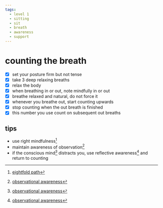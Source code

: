 ```yaml
---
tags:
  - level 1 
  - sitting 
  - sit 
  - breath 
  - awareness 
  - support 
---
```

# counting the breath

- [x] set your posture firm but not tense
- [x] take 3 deep relaxing breaths
- [x] relax the body
- [x] when breathing in or out, note mindfully in or out
- [x] breathe relaxed and natural, do not force it
- [x] whenever you breathe out, start counting upwards
- [x] stop counting when the out breath is finished
- [x] this number you use count on subsequent out breaths

## tips

- use right mindfulness[^1]
- maintain awareness of observation[^2]
- if the conscious mind[^2] distracts you, use reflective awareness[^2] and return to counting

[^1]:[eightfold path](eightfold.md)
[^2]:[observational awareness](awareness.md)
